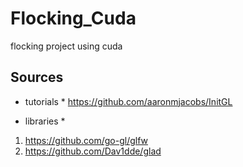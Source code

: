 # Flocking_Cuda
 flocking project using cuda



## Sources

* tutorials *
https://github.com/aaronmjacobs/InitGL

* libraries *
1. https://github.com/go-gl/glfw
2. https://github.com/Dav1dde/glad
